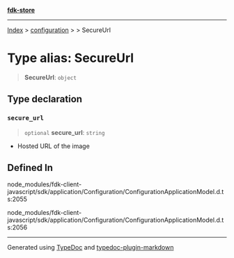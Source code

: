 [**fdk-store**](../../../README.md)
***

[Index](../../../API.md) > [configuration](../../README.md) > [<internal>](../README.md) > SecureUrl

# Type alias: SecureUrl

> **SecureUrl**: `object`

## Type declaration

### `secure_url`

> `optional` **secure\_url**: `string`

- Hosted URL of the image

## Defined In

node\_modules/fdk-client-javascript/sdk/application/Configuration/ConfigurationApplicationModel.d.ts:2055

node\_modules/fdk-client-javascript/sdk/application/Configuration/ConfigurationApplicationModel.d.ts:2056

***
Generated using [TypeDoc](https://typedoc.org/) and [typedoc-plugin-markdown](https://www.npmjs.com/package/typedoc-plugin-markdown)
